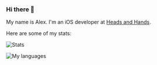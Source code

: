 ### Hi there 👋

My name is Alex. I'm an iOS developer at [Heads and Hands](https://handh.ru).

Here are some of my stats:

![Stats](https://github-readme-stats.vercel.app/api?username=alphatroya&count_private=true&show_icons=true&theme=nord)

![My languages](https://github-readme-stats.vercel.app/api/top-langs/?username=alphatroya&theme=nord&layout=compact)

<!--
**alphatroya/alphatroya** is a ✨ _special_ ✨ repository because its `README.md` (this file) appears on your GitHub profile.

Here are some ideas to get you started:

- 🔭 I’m currently working on ...
- 🌱 I’m currently learning ...
- 👯 I’m looking to collaborate on ...
- 🤔 I’m looking for help with ...
- 💬 Ask me about ...
- 📫 How to reach me: ...
- 😄 Pronouns: ...
- ⚡ Fun fact: ...
-->
